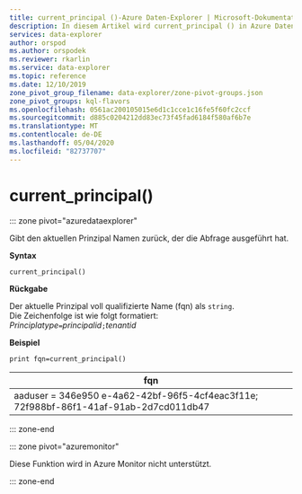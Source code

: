 ```yaml
---
title: current_principal ()-Azure Daten-Explorer | Microsoft-Dokumentation
description: In diesem Artikel wird current_principal () in Azure Daten-Explorer beschrieben.
services: data-explorer
author: orspod
ms.author: orspodek
ms.reviewer: rkarlin
ms.service: data-explorer
ms.topic: reference
ms.date: 12/10/2019
zone_pivot_group_filename: data-explorer/zone-pivot-groups.json
zone_pivot_groups: kql-flavors
ms.openlocfilehash: 0561ac200105015e6d1c1cce1c16fe5f60fc2ccf
ms.sourcegitcommit: d885c0204212dd83ec73f45fad6184f580af6b7e
ms.translationtype: MT
ms.contentlocale: de-DE
ms.lasthandoff: 05/04/2020
ms.locfileid: "82737707"
---
```

# <a name="current_principal"></a>current_principal()

::: zone pivot="azuredataexplorer"

Gibt den aktuellen Prinzipal Namen zurück, der die Abfrage ausgeführt hat.

**Syntax**

`current_principal()`

**Rückgabe**

Der aktuelle Prinzipal voll qualifizierte Name (fqn) als `string`.  
Die Zeichenfolge ist wie folgt formatiert:  
*Principlatype*`=`*principalid*`;`*tenantid*

**Beispiel**

```kusto
print fqn=current_principal()
```

|fqn|
|---|
|aaduser = 346e950 e-4a62-42bf-96f5-4cf4eac3f11e; 72f988bf-86f1-41af-91ab-2d7cd011db47|

::: zone-end

::: zone pivot="azuremonitor"

Diese Funktion wird in Azure Monitor nicht unterstützt.

::: zone-end
